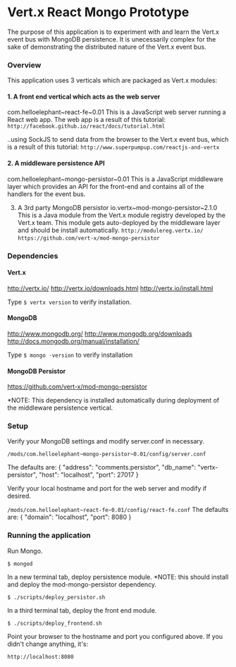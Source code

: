 # Vert.x React Mongo Prototype

The purpose of this application is to experiment with and learn the Vert.x event bus with MongoDB persistence. It is unecessarily complex for the sake of demonstrating the distributed nature of the Vert.x event bus.

### Overview

This application uses 3 verticals which are packaged as Vert.x modules:
#### 1. A front end vertical which acts as the web server
com.helloelephant~react-fe~0.01
This is a JavaScript web server running a React web app. The web app is a result of this tutorial:
`http://facebook.github.io/react/docs/tutorial.html`

..using SockJS to send data from the browser to the Vert.x event bus, which is a result of this tutorial:
`http://www.superpumpup.com/reactjs-and-vertx`

#### 2. A middleware persistence API
com.helloelephant~mongo-persistor~0.01
This is a JavaScript middleware layer which provides an API for the front-end and contains all of the handlers for the event bus.

3. A 3rd party MongoDB persistor
io.vertx~mod-mongo-persistor~2.1.0
This is a Java module from the Vert.x module registry developed by the Vert.x team. This module gets auto-deployed by the middleware layer and should be install automatically.
`http://modulereg.vertx.io/`
`https://github.com/vert-x/mod-mongo-persistor`

### Dependencies

#### Vert.x
http://vertx.io/
http://vertx.io/downloads.html
http://vertx.io/install.html

Type `$ vertx version` to verify installation.

#### MongoDB
http://www.mongodb.org/
http://www.mongodb.org/downloads
http://docs.mongodb.org/manual/installation/

Type `$ mongo -version` to verify installation

#### MongoDB Persistor
https://github.com/vert-x/mod-mongo-persistor

*NOTE: This dependency is installed automatically during deployment of the middleware persistence vertical.

### Setup

Verify your MongoDB settings and modify server.conf in necessary.

`/mods/com.helloelephant~mongo-persistor~0.01/config/server.conf`

The defaults are:
{
  "address": "comments.persistor",
  "db_name": "vertx-persistor",
  "host": "localhost",
  "port": 27017
}

Verify your local hostname and port for the web server and modify if desired.

`/mods/com.helloelephant~react-fe~0.01/config/react-fe.conf`
The defaults are:
{
  "domain": "localhost",
  "port": 8080
}

### Running the application

Run Mongo.

`$ mongod`

In a new terminal tab, deploy persistence module.
*NOTE: this should install and deploy the mod-mongo-persistor dependency.

`$ ./scripts/deploy_persistor.sh`

In a third terminal tab, deploy the front end module.

`$ ./scripts/deploy_frontend.sh`

Point your browser to the hostname and port you configured above. If you didn't change anything, it's:

`http://localhost:8080`

